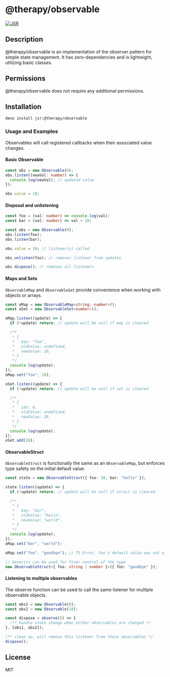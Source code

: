 # @therapy/observable

[![JSR](https://jsr.io/badges/@therapy/observable)](https://jsr.io/@therapy/observable)

## Description

@therapy/observable is an implementation of the observer pattern for simple state management. It has zero-dependencies
and is lightwight, utilizing basic classes.

## Permissions

@therapy/observable does not require any additional permissions.

## Installation

```bash
deno install jsr:@therapy/observable
```

### Usage and Examples

Observables will call registered callbacks when their associated value changes.

#### Basic Observable

```ts
const obs = new Observable(0);
obs.listen((newVal: number) => {
  console.log(newVal); // updated value
});

obs.value = 10;
```

#### Disposal and unlistening

```ts
const foo = (val: number) => console.log(val);
const bar = (val: number) => val + 10;

const obs = new Observable(0);
obs.listen(foo);
obs.listen(bar);

obs.value = 10; // listener(s) called

obs.unlisten(foo); // removes listener from updates

obs.dispose(); // removes all listeners
```

#### Maps and Sets

`ObservableMap` and `ObservableSet` provide convenience when working with objects or arrays.

```ts
const oMap = new ObservableMap<string, number>();
const oSet = new ObservableSet<number>();

oMap.listen((update) => {
  if (!update) return; // update will be null if map is cleared

  /**
   * {
   *   key: "foo",
   *   oldValue: undefined,
   *   newValue: 10,
   * }
   */
  console.log(update);
});
oMap.set("foo", 10);

oSet.listen((update) => {
  if (!update) return; // update will be null if set is cleared

  /**
   * {
   *   idx: 0,
   *   oldValue: undefined,
   *   newValue: 20,
   * }
   */
  console.log(update);
});
oSet.add(20);
```

#### ObservableStruct

`ObservableStruct` is functionally the same as an `ObservableMap`, but enforces type safety on the initial default value.

```ts
const state = new ObservableStruct({ foo: 10, bar: "hello" });

state.listen((update) => {
  if (!update) return; // update will be null if struct is cleared

  /**
   * {
   *   key: "bar",
   *   oldValue: "hello",
   *   newValue: "world",
   * }
   */
  console.log(update);
});
oMap.set("bar", "world");

oMap.set("foo", "goodbye"); // TS Error, foo's default value was not a string

// Generics can be used for finer control of the type
new ObservableStruct<{ foo: string | number }>({ foo: "goodbye" });
```

#### Listening to multiple observables

The observe function can be used to call the same listener for multiple observable objects.

```ts
const obs1 = new Observable(0);
const obs2 = new Observable(10);

const dispose = observe(() => {
  /** handle state change when either observables are changed */
}, [obs1, obs2]);

/** clean up, will remove this listener from these observables */
dispose();
```

## License

MIT

